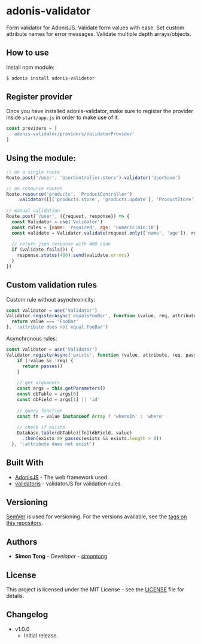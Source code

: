 # adonis-validator
Form validator for AdonisJS. Validate form values with ease.
Set custom attribute names for error messages.
Validate multiple depth arrays/objects.

## How to use

Install npm module:

```bash
$ adonis install adonis-validator
```

## Register provider

Once you have installed adonis-validator, make sure to register the provider inside `start/app.js` in order to make use of it.

```js
const providers = [
  'adonis-validator/providers/ValidatorProvider'
]
```

## Using the module:

```js
// on a single route
Route.post('/user', 'UserController.store').validator('UserSave')

// on resource routes
Route.resource('products', 'ProductController')
    .validator([[['products.store', 'products.update'], 'ProductStore']])
    
// manual validation
Route.post('/user', ({request, response}) => {
  const Validator = use('Validator')
  const rules = {name: 'required', age: 'numeric|min:18'}
  const validate = Validator.validate(request.only(['name', 'age']), rules)
  
  // return json response with 400 code
  if (validate.fails()) {
    response.status(400).send(validate.errors)
  }
})
```

## Custom validation rules

Custom rule without asynchronicity:
```js
const Validator = use('Validator')
Validator.registerAsync('equalsFooBar', function (value, req, attribute) {
  return value === 'FooBar'
}, ':attribute does not equal FooBar')
```

Asynchronous rules:
```js
const Validator = use('Validator')
Validator.registerAsync('exists', function (value, attribute, req, passes) {
    if (!value && !req) {
      return passes()
    }
  
    // get arguments
    const args = this.getParameters()
    const dbTable = args[0]
    const dbField = args[1] || 'id'
  
    // query function
    const fn = value instanceof Array ? 'whereIn' : 'where'
  
    // check if exists
    Database.table(dbTable)[fn](dbField, value)
      .then(exists => passes(exists && exists.length > 0))
  }, ':attribute does not exist')
```

## Built With

* [AdonisJS](http://adonisjs.com) - The web framework used.
* [validatorjs](https://github.com/skaterdav85/validatorjs) - validatorJS for validation rules.

## Versioning

[SemVer](http://semver.org/) is used for versioning. For the versions available, see the [tags on this repository](https://github.com/simontong/adonis-validator/tags).  

## Authors

* **Simon Tong** - *Developer* - [simontong](https://github.com/simontong)

## License

This project is licensed under the MIT License - see the [LICENSE](LICENSE) file for details.


## Changelog

- v1.0.0
  - Initial release.
  